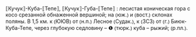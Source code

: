 ---
---

⟦Кучук⟧-Куба-⟦Тепе⟧, ⟦Кучук⟧-Губа-⟦Тепе⟧
: лесистая коническая гора с косо срезанной обнаженной вершиной; на ⦅юж.⦆ и ⦅вост.⦆ склонах поляны. В 1,5 км. к ⦅ЮЮВ⦆ от ⦅н.п.⦆ Лесное ⦅Судак.⦆, к ⦅ЗСЗ⦆ от ⦅г.⦆ Биюк-Куба-Тепе, через глубокую седловину – ❶ ⦅тюрк.⦆ куба – рыжий; ⦅р.пл.⦆.
